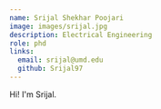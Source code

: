 ```yaml
---
name: Srijal Shekhar Poojari
image: images/srijal.jpg
description: Electrical Engineering
role: phd
links:
  email: srijal@umd.edu 
  github: Srijal97
---
```


Hi! I'm Srijal.
